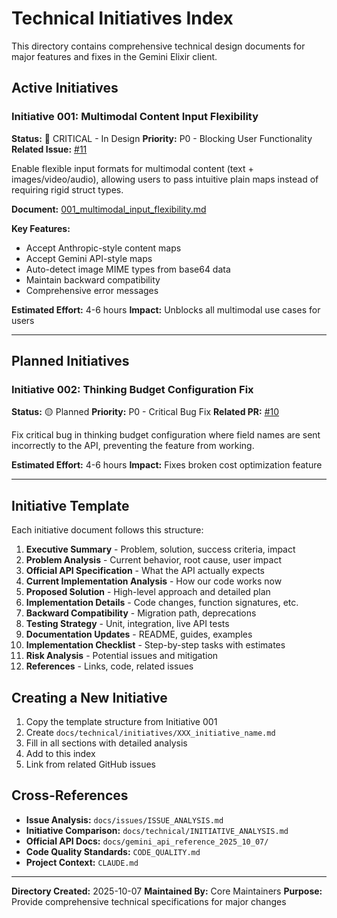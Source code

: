 # Technical Initiatives Index

This directory contains comprehensive technical design documents for major features and fixes in the Gemini Elixir client.

## Active Initiatives

### Initiative 001: Multimodal Content Input Flexibility
**Status:** 🔴 CRITICAL - In Design
**Priority:** P0 - Blocking User Functionality
**Related Issue:** [#11](https://github.com/nshkrdotcom/gemini_ex/issues/11)

Enable flexible input formats for multimodal content (text + images/video/audio), allowing users to pass intuitive plain maps instead of requiring rigid struct types.

**Document:** [001_multimodal_input_flexibility.md](./001_multimodal_input_flexibility.md)

**Key Features:**
- Accept Anthropic-style content maps
- Accept Gemini API-style maps
- Auto-detect image MIME types from base64 data
- Maintain backward compatibility
- Comprehensive error messages

**Estimated Effort:** 4-6 hours
**Impact:** Unblocks all multimodal use cases for users

---

## Planned Initiatives

### Initiative 002: Thinking Budget Configuration Fix
**Status:** 🟡 Planned
**Priority:** P0 - Critical Bug Fix
**Related PR:** [#10](https://github.com/nshkrdotcom/gemini_ex/pull/10)

Fix critical bug in thinking budget configuration where field names are sent incorrectly to the API, preventing the feature from working.

**Estimated Effort:** 4-6 hours
**Impact:** Fixes broken cost optimization feature

---

## Initiative Template

Each initiative document follows this structure:

1. **Executive Summary** - Problem, solution, success criteria, impact
2. **Problem Analysis** - Current behavior, root cause, user impact
3. **Official API Specification** - What the API actually expects
4. **Current Implementation Analysis** - How our code works now
5. **Proposed Solution** - High-level approach and detailed plan
6. **Implementation Details** - Code changes, function signatures, etc.
7. **Backward Compatibility** - Migration path, deprecations
8. **Testing Strategy** - Unit, integration, live API tests
9. **Documentation Updates** - README, guides, examples
10. **Implementation Checklist** - Step-by-step tasks with estimates
11. **Risk Analysis** - Potential issues and mitigation
12. **References** - Links, code, related issues

## Creating a New Initiative

1. Copy the template structure from Initiative 001
2. Create `docs/technical/initiatives/XXX_initiative_name.md`
3. Fill in all sections with detailed analysis
4. Add to this index
5. Link from related GitHub issues

## Cross-References

- **Issue Analysis:** `docs/issues/ISSUE_ANALYSIS.md`
- **Initiative Comparison:** `docs/technical/INITIATIVE_ANALYSIS.md`
- **Official API Docs:** `docs/gemini_api_reference_2025_10_07/`
- **Code Quality Standards:** `CODE_QUALITY.md`
- **Project Context:** `CLAUDE.md`

---

**Directory Created:** 2025-10-07
**Maintained By:** Core Maintainers
**Purpose:** Provide comprehensive technical specifications for major changes
